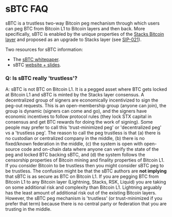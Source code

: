 # sBTC FAQ

sBTC is a trustless two-way Bitcoin peg mechanism through which users can peg BTC from Bitcoin L1 to Bitcoin layers and then back. More specifically, sBTC is enabled by the unique properties of the [Stacks Bitcoin layer](https://stacks.co/stacks.pdf) and proposed as an upgrade to Stacks layer (see [SIP-021](https://github.com/stacksgov/sips/blob/56b73eada5ef1b72376f4a230949297b3edcc562/sips/sip-021/sip-021-trustless-two-way-peg-for-bitcoin.md)). 

Two resources for sBTC information:

- The [sBTC whitepaper](https://stacks.co/sbtc.pdf).
- sBTC [website + slides](https://stacks.co/sbtc).

### Q: Is sBTC really 'trustless'? 

A: sBTC is not BTC on Bitcoin L1. It is a pegged asset where BTC gets locked at Bitcoin L1 and sBTC is minted by the Stacks layer consensus. A decentralized group of signers are economically incentivized to sign the peg-out requests. This is an open-membership group (anyone can join), the group is dynamic (signers can come and go), and the signers have economic incentives to follow protocol rules (they lock STX capital in consensus and get BTC rewards for doing the work of signing). Some people may prefer to call this 'trust-minimized peg' or 'decentralized peg' vs a 'trustless peg'. The reason to call the peg trustless is that (a) there is no custodian or centralized company in the middle, (b) there is no fixed/known federation in the middle, (c) the system is open with open-source code and on-chain data where anyone can verify the state of the peg and locked BTC backing sBTC, and (d) the system follows the censorship properties of Bitcoin mining and finality properties of Bitcoin L1. If you consider Bitcoin to be trustless then you might consider sBTC peg to be trustless. The confusion might be that the sBTC authors are **not implying** that sBTC is as secure as BTC on Bitcoin L1. If you are pegging BTC from Bitcoin L1 to any Bitcoin layer (Lightning, Stacks, RSK, Liquid) you are taking on some additional risk and complexity than Bitcoin L1. Lightning arguably has the least amount of additional risk out of the existing Bitcoin layers. However, the sBTC peg mechanism is 'trustless' (or trust-minimized if you prefer that term) because there is no central party or federation that you are trusting in the middle.
